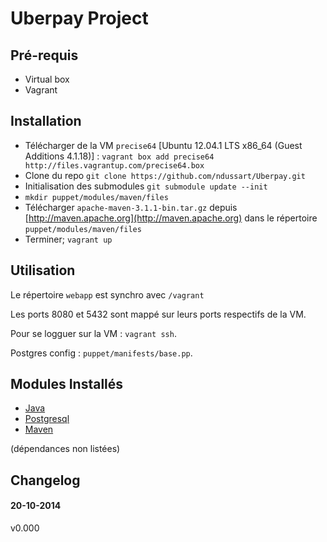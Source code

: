 Uberpay Project
================

## Pré-requis

* Virtual box
* Vagrant

## Installation

* Télécharger de la VM `precise64` [Ubuntu 12.04.1 LTS x86_64 (Guest Additions 4.1.18)] : `vagrant box add precise64 http://files.vagrantup.com/precise64.box`
* Clone du repo `git clone https://github.com/ndussart/Uberpay.git`
* Initialisation des submodules `git submodule update --init`
* `mkdir puppet/modules/maven/files`
* Télécharger `apache-maven-3.1.1-bin.tar.gz` depuis [http://maven.apache.org](http://maven.apache.org) dans le répertoire `puppet/modules/maven/files`
* Terminer; `vagrant up`

## Utilisation

Le répertoire `webapp` est synchro avec `/vagrant`

Les ports 8080 et 5432 sont mappé sur leurs ports respectifs de la VM.

Pour se logguer sur la VM : `vagrant ssh`.

Postgres config : `puppet/manifests/base.pp`.


## Modules Installés

* [Java](https://github.com/puppetlabs/puppetlabs-java)
* [Postgresql](https://github.com/puppetlabs/puppet-postgresql)
* [Maven](https://github.com/7terminals/puppet-maven)

(dépendances non listées)

## Changelog

#### 20-10-2014

v0.000
